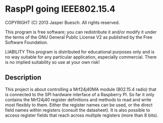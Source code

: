 RaspPI going IEEE802.15.4
=========================

COPYRIGHT (C) 2013 Jasper Buesch. All rights reserved.

This program is free software; you can redistribute it and/or modify it under the terms of the GNU General Public License V2 as published by the Free Software Foundation.

LIABILITY
This program is distributed for educational purposes only and is no way suitable for any particular application, especially commercial. There is no implied suitability so use at your own risk!


Description
-----------
This project is about controlling a Mrf24j40MA module (802.15.4 radio) that is connected to the SPI hardware interface of a Raspberry PI.
So far it only contains the Mrf24j40 register definitions and methods to read and write most flexibly to them.
Either the register names can be used, or the direct field names within registers (consult the datasheet).
It is also possible to access register fields that reach across multiple registers (more than 8 bits).

